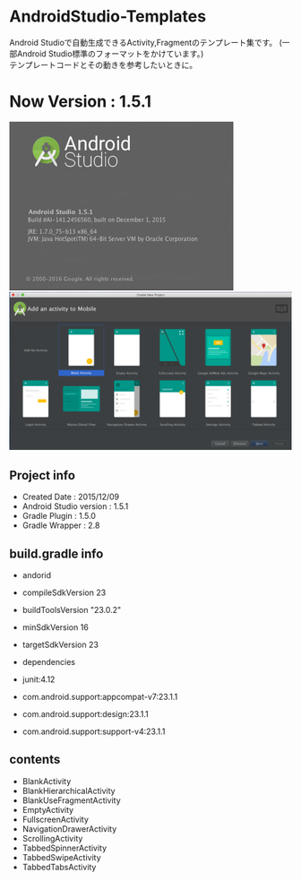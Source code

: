 # AndroidStudio-Templates

Android Studioで自動生成できるActivity,Fragmentのテンプレート集です。
(一部Android Studio標準のフォーマットをかけています。)  
テンプレートコードとその動きを参考したいときに。

# Now Version : 1.5.1

![cap](art/about_as_v1.5.1.png)
![cap](art/new_project_v1.5.1.png)

## Project info
* Created Date : 2015/12/09
* Android Studio version : 1.5.1
* Gradle Plugin : 1.5.0
* Gradle Wrapper : 2.8

## build.gradle info

* andorid
 * compileSdkVersion 23
 * buildToolsVersion "23.0.2"
 * minSdkVersion 16
 * targetSdkVersion 23

* dependencies
 * junit:4.12
 * com.android.support:appcompat-v7:23.1.1
 * com.android.support:design:23.1.1
 * com.android.support:support-v4:23.1.1


## contents

* BlankActivity
* BlankHierarchicalActivity
* BlankUseFragmentActivity
* EmptyActivity
* FullscreenActivity
* NavigationDrawerActivity
* ScrollingActivity
* TabbedSpinnerActivity
* TabbedSwipeActivity
* TabbedTabsActivity


